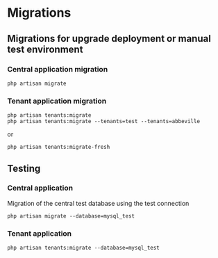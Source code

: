 # Migrations

## Migrations for upgrade deployment or manual test environment

### Central application migration

    php artisan migrate

### Tenant application migration

    php artisan tenants:migrate
    php artisan tenants:migrate --tenants=test --tenants=abbeville

or

    php artisan tenants:migrate-fresh
    
## Testing

### Central application
    
Migration of the central test database using the test connection
    
    php artisan migrate --database=mysql_test
    
### Tenant application

    php artisan tenants:migrate --database=mysql_test